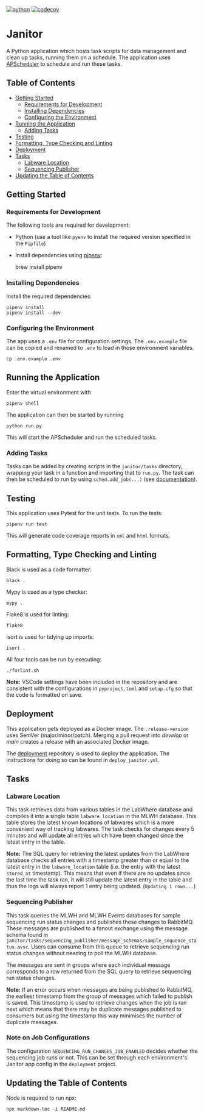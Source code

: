 [![python](https://img.shields.io/badge/Python-3.10-3776AB.svg?style=flat&logo=python&logoColor=ffd343)](https://docs.python.org/3.10/)
[![codecov](https://codecov.io/gh/sanger/janitor/branch/main/graph/badge.svg?token=326K6QWD3V)](https://codecov.io/gh/sanger/janitor)
<!-- omit from toc -->
# Janitor
A Python application which hosts task scripts for data management and clean up tasks, running them on a schedule.
The application uses [APScheduler](https://apscheduler.readthedocs.io/en/3.x/) to schedule and run these tasks.

<!-- omit from toc -->
## Table of Contents

- [Getting Started](#getting-started)
  - [Requirements for Development](#requirements-for-development)
  - [Installing Dependencies](#installing-dependencies)
  - [Configuring the Environment](#configuring-the-environment)
- [Running the Application](#running-the-application)
  - [Adding Tasks](#adding-tasks)
- [Testing](#testing)
- [Formatting, Type Checking and Linting](#formatting-type-checking-and-linting)
- [Deployment](#deployment)
- [Tasks](#tasks)
  - [Labware Location](#labware-location)
  - [Sequencing Publisher](#sequencing-publisher)
- [Updating the Table of Contents](#updating-the-table-of-contents)


## Getting Started

### Requirements for Development

The following tools are required for development:

- Python (use a tool like `pyenv` to install the required version specified in the `Pipfile`)
- Install dependencies using [pipenv](https://github.com/pypa/pipenv):

    brew install pipenv

### Installing Dependencies

Install the required dependencies:

    pipenv install
    pipenv install --dev

### Configuring the Environment

The app uses a `.env` file for configuration settings.
The `.env.example` file can be copied and renamed to `.env` to load in those environment variables.

    cp .env.example .env

## Running the Application

Enter the virtual environment with

    pipenv shell

The application can then be started by running

    python run.py

This will start the APScheduler and run the scheduled tasks.

### Adding Tasks

Tasks can be added by creating scripts in the `janitor/tasks` directory, wrapping your task in a function and importing that to `run.py`.
The task can then be scheduled to run by using `sched.add_job(...)` (see [documentation](https://apscheduler.readthedocs.io/en/3.x/userguide.html#adding-jobs)).

## Testing

This application uses Pytest for the unit tests.
To run the tests:

    pipenv run test

This will generate code coverage reports in `xml` and `html` formats.

## Formatting, Type Checking and Linting

Black is used as a code formatter:

    black .

Mypy is used as a type checker:

    mypy .

Flake8 is used for linting:

    flake8

isort is used for tidying up imports:

    isort .

All four tools can be run by executing:

    ./forlint.sh

**Note:** VSCode settings have been included in the repository and are consistent with the configurations in `pyproject.toml` and `setup.cfg` so that the code is formatted on save.

## Deployment

This application gets deployed as a Docker image.
The `.release-version` uses SemVer (major/minor/patch).
Merging a pull request into *develop* or *main* creates a release with an associated Docker image.

The [deployment](https://github.com/sanger/deployment) repository is used to deploy the application.
The instructions for doing so can be found in `deploy_janitor.yml`.

## Tasks

### Labware Location

This task retrieves data from various tables in the LabWhere database and compiles it into a single table `labware_location` in the MLWH database.
This table stores the latest known locations of labwares which is a more convenient way of tracking labwares.
The task checks for changes every 5 minutes and will update all entries which have been changed since the latest entry in the table.

**Note:** The SQL query for retrieving the latest updates from the LabWhere database checks all entries with a timestamp greater than or equal to the latest entry in the `labware_location` table (i.e. the entry with the latest `stored_at` timestamp).
This means that even if there are no updates since the last time the task ran, it will still update the latest entry in the table and thus the logs will always report 1 entry being updated. (`Updating 1 rows...`)

### Sequencing Publisher

This task queries the MLWH and MLWH Events databases for sample sequencing run status changes and publishes these changes to RabbitMQ.
These messages are published to a fanout exchange using the message schema found in `janitor/tasks/sequencing_publisher/message_schemas/sample_sequence_status.avsc`.
Users can consume from this queue to retrieve sequencing run status changes without needing to poll the MLWH database.

The messages are sent in groups where each individual message corresponds to a row returned from the SQL query to retrieve sequencing run status changes.

**Note:** If an error occurs when messages are being published to RabbitMQ, the earliest timestamp from the group of messages which failed to publish is saved.
This timestamp is used to retrieve changes when the job is ran next which means that there may be duplicate messages published to consumers but using the timestamp this way minimises the number of duplicate messages.

### Note on Job Configurations

The configuration `SEQUENCING_RUN_CHANGES_JOB_ENABLED` decides whether the sequencing job runs or not. This can be set through each environment's Janitor app config in the `deployment` project.

## Updating the Table of Contents

Node is required to run npx:

    npx markdown-toc -i README.md
